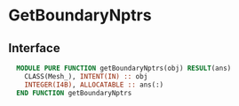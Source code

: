 # GetBoundaryNptrs

## Interface

```fortran
  MODULE PURE FUNCTION getBoundaryNptrs(obj) RESULT(ans)
    CLASS(Mesh_), INTENT(IN) :: obj
    INTEGER(I4B), ALLOCATABLE :: ans(:)
  END FUNCTION getBoundaryNptrs
```

